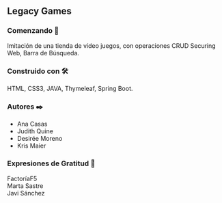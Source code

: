 ## Legacy Games

### Comenzando 🚀
Imitación de una tienda de vídeo juegos, con operaciones CRUD
Securing Web, Barra de Búsqueda.

### Construido con 🛠️
HTML, CSS3, JAVA, Thymeleaf, Spring Boot.

### Autores ✒️
- Ana Casas  
- Judith Quine  
- Desirée Moreno  
- Kris Maier


### Expresiones de Gratitud 🎁
FactoríaF5  
Marta Sastre  
Javi Sánchez



